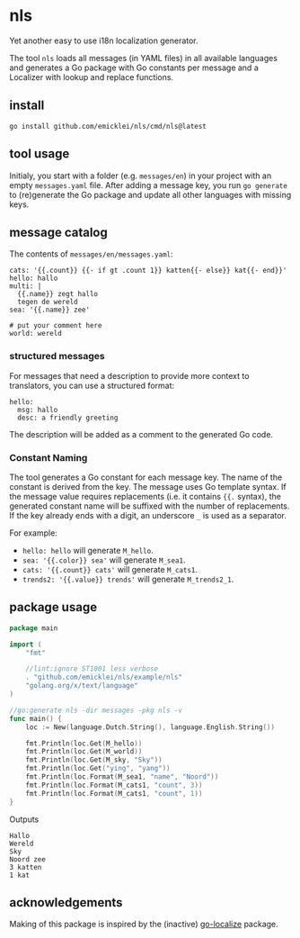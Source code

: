 # nls
Yet another easy to use i18n localization generator.

The tool `nls` loads all messages (in YAML files) in all available languages and generates a Go package with Go constants per message and a Localizer with lookup and replace functions.

## install

    go install github.com/emicklei/nls/cmd/nls@latest

## tool usage
Initialy, you start with a folder (e.g. `messages/en`) in your project with an empty `messages.yaml` file.
After adding a message key, you run `go generate` to (re)generate the Go package and update all other languages with missing keys.

## message catalog

The contents of `messages/en/messages.yaml`:

```
cats: '{{.count}} {{- if gt .count 1}} katten{{- else}} kat{{- end}}'
hello: hallo
multi: |
  {{.name}} zegt hallo
  tegen de wereld
sea: '{{.name}} zee'

# put your comment here
world: wereld
```

### structured messages

For messages that need a description to provide more context to translators, you can use a structured format:

```
hello:
  msg: hallo
  desc: a friendly greeting
```

The description will be added as a comment to the generated Go code.

### Constant Naming

The tool generates a Go constant for each message key.
The name of the constant is derived from the key.
The message uses Go template syntax.
If the message value requires replacements (i.e. it contains `{{.` syntax), the generated constant name will be suffixed with the number of replacements.
If the key already ends with a digit, an underscore `_` is used as a separator.

For example:
- `hello: hello` will generate `M_hello`.
- `sea: '{{.color}} sea'` will generate `M_sea1`.
- `cats: '{{.count}} cats'` will generate `M_cats1`.
- `trends2: '{{.value}} trends'` will generate `M_trends2_1`.


## package usage
```go
package main

import (
	"fmt"

	//lint:ignore ST1001 less verbose
	. "github.com/emicklei/nls/example/nls"
	"golang.org/x/text/language"
)

//go:generate nls -dir messages -pkg nls -v
func main() {
	loc := New(language.Dutch.String(), language.English.String())

	fmt.Println(loc.Get(M_hello))
	fmt.Println(loc.Get(M_world))
	fmt.Println(loc.Get(M_sky, "Sky"))
	fmt.Println(loc.Get("ying", "yang"))
	fmt.Println(loc.Format(M_sea1, "name", "Noord"))
	fmt.Println(loc.Format(M_cats1, "count", 3))
	fmt.Println(loc.Format(M_cats1, "count", 1))
}
```
Outputs
```
Hallo
Wereld
Sky
Noord zee
3 katten
1 kat
```

## acknowledgements

Making of this package is inspired by the (inactive) [go-localize](https://github.com/m1/go-localize) package.
